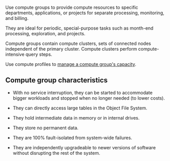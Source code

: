 Use compute groups to provide compute resources to specific departments, applications, or projects for separate processing, monitoring, and billing.

They are ideal for periodic, special-purpose tasks such as month-end processing, exploration, and projects.

Compute groups contain compute clusters, sets of connected nodes independent of the primary cluster. Compute clusters perform compute-intensive query steps.

Use compute profiles to [manage a compute group's capacity](dvl1640281718303.md).

## Compute group characteristics


-   With no service interruption, they can be started to accommodate bigger workloads and stopped when no longer needed (to lower costs).


-   They can directly access large tables in the Object File System.


-   They hold intermediate data in memory or in internal drives.


-   They store no permanent data.


-   They are 100% fault-isolated from system-wide failures.


-   They are independently upgradeable to newer versions of software without disrupting the rest of the system.


